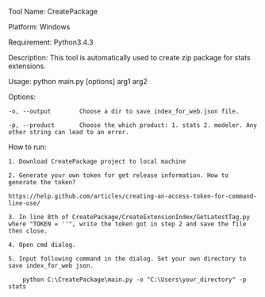 Tool Name:      CreatePackage

Platform:       Windows

Requirement:    Python3.4.3

Description:    This tool is automatically used to create zip package for stats extensions.

Usage:          python main.py [options] arg1 arg2

Options:

    -o, --output        Choose a dir to save index_for_web.json file.
    
    -p, --product       Choose the which product: 1. stats 2. modeler. Any other string can lead to an error.  

How to run: 

    1. Download CreatePackage project to local machine
    
    2. Generate your own token for get release information. How to generate the token?
    
    https://help.github.com/articles/creating-an-access-token-for-command-line-use/
    
    3. In line 8th of CreatePackage/CreateExtensionIndex/GetLatestTag.py where "TOKEN = ''", write the token got in step 2 and save the file then close. 

    4. Open cmd dialog.

    5. Input following command in the dialog. Set your own directory to save index_for_web json.

        python C:\CreatePackage\main.py -o "C:\Users\your_directory" -p stats       
